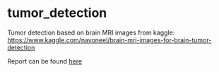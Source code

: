 # tumor_detection

Tumor detection based on brain MRI images from kaggle: https://www.kaggle.com/navoneel/brain-mri-images-for-brain-tumor-detection

Report can be found [here](https://github.com/Zuzanna-Trafas/tumor_detection/blob/master/raport.pdf)

